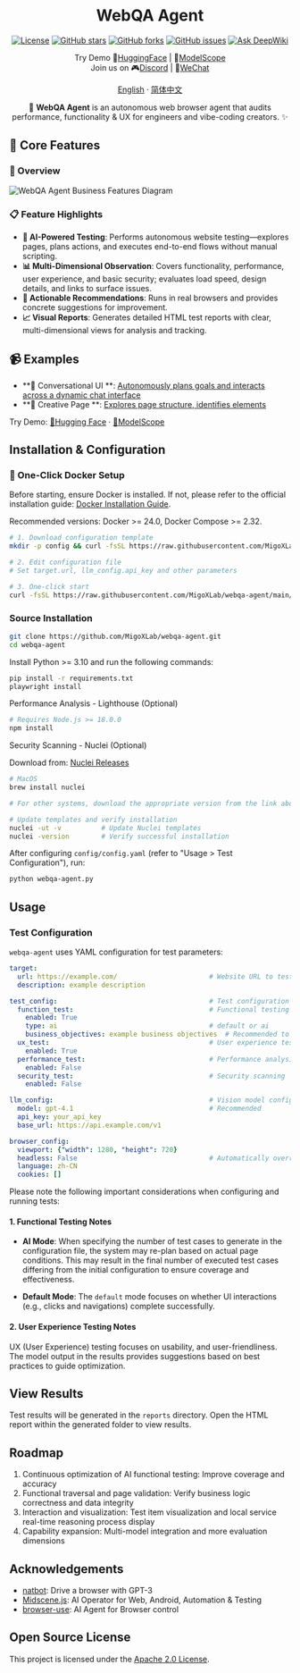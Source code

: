 <!-- SEO Meta Information and Structured Data -->
<div itemscope itemtype="https://schema.org/SoftwareApplication" align="center" xmlns="http://www.w3.org/1999/html">
  <meta itemprop="name" content="WebQA Agent: Autonomous Web Testing & Quality Assurance">
  <meta itemprop="description" content="AI-powered autonomous web browser agent that audits performance, functionality, UX, and security for comprehensive website testing and quality assurance">
  <meta itemprop="applicationCategory" content="Web Testing Software">
  <meta itemprop="operatingSystem" content="Cross-platform">
  <meta itemprop="programmingLanguage" content="Python">
  <meta itemprop="url" content="https://github.com/MigoXLab/webqa-agent">
  <meta itemprop="softwareVersion" content="latest">
  <meta itemprop="license" content="Apache-2.0">
  <meta itemprop="keywords" content="vibecoding, web evaluation, autonomous, web testing, automation, AI testing, browser automation, quality assurance, performance testing, UX testing, security testing, functional testing">

<h1 align="center" itemprop="name">WebQA Agent</h1>

<!-- badges -->
<p align="center">
  <a href="https://github.com/MigoXLab/webqa-agent/blob/main/LICENSE"><img src="https://img.shields.io/github/license/MigoXLab/webqa-agent" alt="License"></a>
  <a href="https://github.com/MigoXLab/webqa-agent/stargazers"><img src="https://img.shields.io/github/stars/MigoXLab/webqa-agent" alt="GitHub stars"></a>
  <a href="https://github.com/MigoXLab/webqa-agent/network/members"><img src="https://img.shields.io/github/forks/MigoXLab/webqa-agent" alt="GitHub forks"></a>
  <a href="https://github.com/MigoXLab/webqa-agent/issues"><img src="https://img.shields.io/github/issues/MigoXLab/webqa-agent" alt="GitHub issues"></a>
  <a href="https://deepwiki.com/MigoXLab/webqa-agent"><img src="https://deepwiki.com/badge.svg" alt="Ask DeepWiki"></a>
</p>

<p align="center">
  Try Demo 🤗<a href="https://huggingface.co/spaces/mmmay0722/WebQA-Agent">HuggingFace</a> | 🚀<a href="https://modelscope.cn/studios/mmmmei22/WebQA-Agent/summary">ModelScope</a><br>
  Join us on 🎮<a href="https://discord.gg/fG5QAxYyNr">Discord</a> | 💬<a href="https://aicarrier.feishu.cn/docx/NRNXdIirXoSQEHxhaqjchUfenzd">WeChat</a>
</p>

<p align="center"><a href="README.md">English</a> · <a href="README_zh-CN.md">简体中文</a></p>

<p align="center" itemprop="description">🤖 <strong>WebQA Agent</strong> is an autonomous web browser agent that audits performance, functionality & UX for engineers and vibe-coding creators. ✨</p>

</div>

<!-- Additional SEO Keywords and Context -->
<div style="display: none;">
  <span>vibecoding, vibe coding, web evaluation, autonomous exploration, web testing automation, browser testing tool, AI-powered QA, automated web testing, website performance analysis, functional testing automation, user experience testing, UX, security vulnerability scanning, browser testing, web application testing, quality assurance automation, automated UI testing, web accessibility testing, performance monitoring, website audit tool, vibecoding testing, web development</span>
</div>

## 🚀 Core Features

### 🧭 Overview

<p>
  <img src="docs/images/webqa.svg" alt="WebQA Agent Business Features Diagram" />
</p>

### 📋 Feature Highlights

- **🤖 AI-Powered Testing**: Performs autonomous website testing—explores pages, plans actions, and executes end-to-end flows without manual scripting.
- **📊 Multi-Dimensional Observation**: Covers functionality, performance, user experience, and basic security; evaluates load speed, design details, and links to surface issues.
- **🎯 Actionable Recommendations**: Runs in real browsers and provides concrete suggestions for improvement.
- **📈 Visual Reports**: Generates detailed HTML test reports with clear, multi-dimensional views for analysis and tracking.

## 📹 Examples

- **🤖 Conversational UI **: [Autonomously plans goals and interacts across a dynamic chat interface](https://pub-2c31c87660254d7bba9707e2b56fc15b.r2.dev/%E6%99%BA%E8%83%BDCase%E7%94%9F%E6%88%90.mp4)
- **🎨 Creative Page **: [Explores page structure, identifies elements](https://pub-2c31c87660254d7bba9707e2b56fc15b.r2.dev/vibecoding.mp4)

Try Demo: [🤗Hugging Face](https://huggingface.co/spaces/mmmay0722/WebQA-Agent) · [🚀ModelScope](https://modelscope.cn/studios/mmmmei22/WebQA-Agent/summary)

## Installation & Configuration

### 🚀 One-Click Docker Setup

Before starting, ensure Docker is installed. If not, please refer to the official installation guide: [Docker Installation Guide](https://docs.docker.com/get-started/get-docker/).

Recommended versions: Docker >= 24.0, Docker Compose >= 2.32.

```bash
# 1. Download configuration template
mkdir -p config && curl -fsSL https://raw.githubusercontent.com/MigoXLab/webqa-agent/main/config/config.yaml.example -o config/config.yaml

# 2. Edit configuration file
# Set target.url, llm_config.api_key and other parameters

# 3. One-click start
curl -fsSL https://raw.githubusercontent.com/MigoXLab/webqa-agent/main/start.sh | bash
```

### Source Installation

```bash
git clone https://github.com/MigoXLab/webqa-agent.git
cd webqa-agent
```

Install Python >= 3.10 and run the following commands:

```bash
pip install -r requirements.txt
playwright install
```

Performance Analysis - Lighthouse (Optional)

```bash
# Requires Node.js >= 18.0.0
npm install
```

Security Scanning - Nuclei (Optional)

Download from: [Nuclei Releases](https://github.com/projectdiscovery/nuclei/releases/)

```bash
# MacOS
brew install nuclei

# For other systems, download the appropriate version from the link above

# Update templates and verify installation
nuclei -ut -v          # Update Nuclei templates
nuclei -version        # Verify successful installation
```

After configuring `config/config.yaml` (refer to "Usage > Test Configuration"), run:

```bash
python webqa-agent.py
```

## Usage

### Test Configuration

`webqa-agent` uses YAML configuration for test parameters:

```yaml
target:
  url: https://example.com/                       # Website URL to test
  description: example description

test_config:                                      # Test configuration
  function_test:                                  # Functional testing
    enabled: True
    type: ai                                      # default or ai
    business_objectives: example business objectives  # Recommended to include test scope, e.g., test search functionality
  ux_test:                                        # User experience testing
    enabled: True
  performance_test:                               # Performance analysis
    enabled: False
  security_test:                                  # Security scanning
    enabled: False

llm_config:                                       # Vision model configuration, currently supports OpenAI SDK compatible format only
  model: gpt-4.1                                  # Recommended
  api_key: your_api_key
  base_url: https://api.example.com/v1

browser_config:
  viewport: {"width": 1280, "height": 720}
  headless: False                                 # Automatically overridden to True in Docker environment
  language: zh-CN
  cookies: []
```

Please note the following important considerations when configuring and running tests:

#### 1. Functional Testing Notes

- **AI Mode**: When specifying the number of test cases to generate in the configuration file, the system may re-plan based on actual page conditions. This may result in the final number of executed test cases differing from the initial configuration to ensure coverage and effectiveness.

- **Default Mode**: The `default` mode focuses on whether UI interactions (e.g., clicks and navigations) complete successfully.

#### 2. User Experience Testing Notes

UX (User Experience) testing focuses on usability, and user-friendliness. The model output in the results provides suggestions based on best practices to guide optimization.

## View Results

Test results will be generated in the `reports` directory. Open the HTML report within the generated folder to view results.

## Roadmap

1. Continuous optimization of AI functional testing: Improve coverage and accuracy
2. Functional traversal and page validation: Verify business logic correctness and data integrity
3. Interaction and visualization: Test item visualization and local service real-time reasoning process display
4. Capability expansion: Multi-model integration and more evaluation dimensions

## Acknowledgements

- [natbot](https://github.com/nat/natbot): Drive a browser with GPT-3
- [Midscene.js](https://github.com/web-infra-dev/midscene/): AI Operator for Web, Android, Automation & Testing
- [browser-use](https://github.com/browser-use/browser-use/): AI Agent for Browser control

## Open Source License

This project is licensed under the [Apache 2.0 License](LICENSE).
